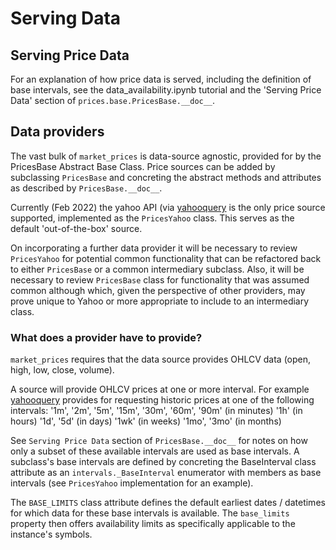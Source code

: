 # Serving Data

## Serving Price Data
For an explanation of how price data is served, including the definition of base intervals, see the data_availability.ipynb tutorial and the 'Serving Price Data' section of `prices.base.PricesBase.__doc__`.

## Data providers

The vast bulk of `market_prices` is data-source agnostic, provided for by the PricesBase Abstract Base Class. Price sources can be added by subclassing `PricesBase` and concreting the abstract methods and attributes as described by `PricesBase.__doc__`.

Currently (Feb 2022) the yahoo API (via [yahooquery](https://yahooquery.dpguthrie.com/) is the only price source supported, implemented as the `PricesYahoo` class. This serves as the default 'out-of-the-box' source.

On incorporating a further data provider it will be necessary to review `PricesYahoo` for potential common functionality that can be refactored back to either `PricesBase` or a common intermediary subclass. Also, it will be necessary to review `PricesBase` class for functionality that was assumed common although which, given the perspective of other providers, may prove unique to Yahoo or more appropriate to include to an intermediary class.

### What does a provider have to provide? 

`market_prices` requires that the data source provides OHLCV data (open, high, low, close, volume).

A source will provide OHLCV prices at one or more interval. For example [yahooquery](https://yahooquery.dpguthrie.com/) provides for requesting historic prices at one of the following intervals:
'1m', '2m', '5m', '15m', '30m', '60m', '90m'  (in minutes)
'1h'  (in hours)
'1d', '5d'  (in days)
'1wk'  (in weeks)
'1mo', '3mo'  (in months)

See `Serving Price Data` section of `PricesBase.__doc__` for notes on how only a subset of these available intervals are used as base intervals. A subclass's base intervals are defined by concreting the BaseInterval class attribute as an `intervals._BaseInterval` enumerator with members as base intervals (see `PricesYahoo` implementation for an example).

The `BASE_LIMITS` class attribute defines the default earliest dates / datetimes for which data for these base intervals is available. The `base_limits` property then offers availability limits as specifically applicable to the instance's symbols.
